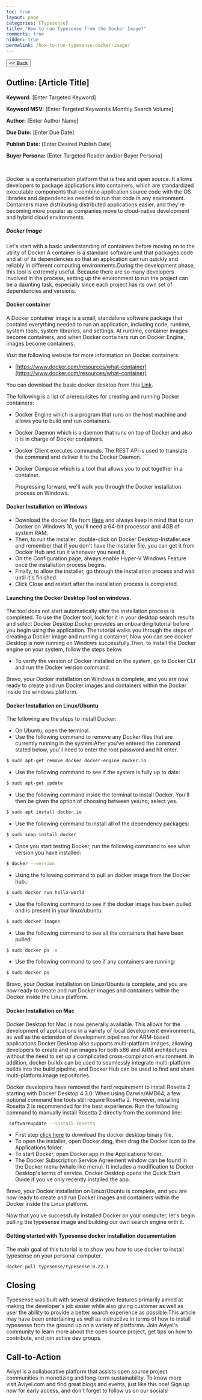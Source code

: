 ```yaml
---
toc: true
layout: page
categories: [Typesense]
title: "How to run Typesense from the Docker Image?"
comments: true
hidden: true
permalink: /how-to-run-typesense-docker-image/
---
```


<button class="back-button" onclick="window.history.back()"><< Back</button>

## Outline: [Article Title]

**Keyword:** [Enter Targeted Keyword]

**Keyword MSV:** [Enter Targeted Keyword’s Monthly Search Volume]

**Author:** [Enter Author Name]

**Due Date:** [Enter Due Date]

**Publish Date:** [Enter Desired Publish Date]

**Buyer Persona:** [Enter Targeted Reader and/or Buyer Persona]

<br>

Docker is a containerization platform that is free and open source. It allows developers to package applications into containers, which are standardized executable components that combine application source code with the OS libraries and dependencies needed to run that code in any environment. Containers make distributing distributed applications easier, and they're becoming more popular as companies move to cloud-native development and hybrid cloud environments.

##### Docker Image

Let's start with a basic understanding of containers before moving on to the utility of Docker.A container is a standard software unit that packages code and all of its dependencies so that an application can run quickly and reliably in different computing environments.During the development phase, this tool is extremely useful. Because there are so many developers involved in the process, setting up the environment to run the project can be a daunting task, especially since each project has its own set of dependencies and versions.

#### Docker container

A Docker container image is a small, standalone software package that contains everything needed to run an application, including code, runtime, system tools, system libraries, and settings. At runtime, container images become containers, and when Docker containers run on Docker Engine, images become containers.

Visit the following website for more information on Docker containers:

- [https://www.docker.com/resources/what-container](https://www.docker.com/resources/what-container)

You can download the basic docker desktop from this [Link](https://www.docker.com/products/docker-desktop).

The following is a list of prerequisites for creating and running Docker containers:

- Docker Engine which is a program that runs on the host machine and allows you to build and run containers.
- Docker Daemon which is a daemon that runs on top of Docker and also it is in charge of Docker containers.
- Docker Client executes commands. The REST API is used to translate the command and deliver it to the Docker Daemon.
- Docker Compose which is a tool that allows you to put together in a container.

  Progressing forward, we'll walk you through the Docker installation process on Windows.

#### Docker Installation on Windows

- Download the docker file from [Here](https://docs.docker.com/docker-for-windows/install/) and always keep in mind that to run Docker on Windows 10, you'll need a 64-bit processor and 4GB of system RAM.
- Then, to run the installer, double-click on Docker Desktop-Installer.exe and remember that if you don't have the installer file, you can get it from Docker Hub and run it whenever you need it.
- On the Configuration page, always enable Hyper-V Windows Feature once the installation process begins.
- Finally, to allow the installer, go through the installation process and wait until it's finished.
- Click Close and restart after the installation process is completed.

#### Launching the Docker Desktop Tool on windows.

The tool does not start automatically after the installation process is completed. To use the Docker tool, look for it in your desktop search results and select Docker Desktop.Docker provides an onboarding tutorial before you begin using the application. The tutorial walks you through the steps of creating a Docker image and running a container, Now you can see docker Desktop is now running on Windows successfully.Then, to install the Docker engine on your system, follow the steps below.

- To verify the version of Docker installed on the system, go to Docker CLI and run the Docker version command.

Bravo, your Docker installation on Windows is complete, and you are now ready to create and run Docker images and containers within the Docker inside the windows platform.

#### Docker Installation on Linux/Ubuntu

The following are the steps to install Docker:

- On Ubuntu, open the terminal.
- Use the following command to remove any Docker files that are currently running in the system:After you've entered the command stated below, you'll need to enter the root password and hit enter.

```bash
$ sudo apt-get remove docker docker-engine docker.io
```

- Use the following command to see if the system is fully up to date:

```bash
$ sudo apt-get update
```

- Use the following command inside the terminal to install Docker. You'll then be given the option of choosing between yes/no; select yes.

```bash
$ sudo apt install docker.io
```

- Use the following command to install all of the dependency packages:

```bash
$ sudo snap install docker
```

- Once you start testing Docker, run the following command to see what version you have installed:

```bash
$ docker --version
```

- Using the following command to pull an docker image from the Docker hub.:

```bash
$ sudo docker run hello-world
```

- Use the following command to see if the docker image has been pulled and is present in your linux/ubuntu:

```bash
$ sudo docker images
```

- Use the following command to see all the containers that have been pulled:

```bash
$ sudo docker ps -a
```

- Use the following command to see if any containers are running:

```bash
$ sudo docker ps
```

Bravo, your Docker installation on Linux/Ubuntu is complete, and you are now ready to create and run Docker images and containers within the Docker inside the Linux platform.

#### Docker Installation on Mac

Docker Desktop for Mac is now generally available. This allows for the development of applications in a variety of local development environments, as well as the extension of development pipelines for ARM-based applications.Docker Desktop also supports multi-platform images, allowing developers to create and run images for both x86 and ARM architectures without the need to set up a complicated cross-compilation environment. In addition, docker buildx can be used to seamlessly integrate multi-platform builds into the build pipeline, and Docker Hub can be used to find and share multi-platform image repositories.

Docker developers have removed the hard requirement to install Rosetta 2 starting with Docker Desktop 4.3.0. When using Darwin/AMD64, a few optional command line tools still require Rosetta 2. However, installing Rosetta 2 is recommended for the best experience. Run the following command to manually install Rosetta 2 directly from the command line:

```bash
 softwareupdate --install-rosetta
```

- First step [click here](https://desktop.docker.com/mac/main/arm64/Docker.dmg?utm_source=docker&utm_medium=webreferral&utm_campaign=docs-driven-download-mac-arm64) to download the docker desktop binary file.
- To open the installer, open Docker.dmg, then drag the Docker icon to the Applications folder.
- To start Docker, open Docker.app in the Applications folder.
- The Docker Subscription Service Agreement window can be found in the Docker menu (whale like menu). It includes a modification to Docker Desktop's terms of service. Docker Desktop opens the Quick Start Guide if you've only recently installed the app.

Bravo, your Docker installation on Linux/Ubuntu is complete, and you are now ready to create and run Docker images and containers within the Docker inside the Linux platform.

Now that you've successfully installed Docker on your computer, let's begin pulling the typesense image and building our own search engine with it.

#### Getting started with Typesense docker installation documentation

The main goal of this tutorial is to show you how to use docker to install typesense on your personal computer.

```bash
docker pull typesense/typesense:0.22.1
```

## Closing

Typesense was built with several distinctive features primarily aimed at making the developer's job easier while also giving customer as well as user the ability to provide a better search experience as possible.This article may have been entertaining as well as instructive in terms of how to install typesense from the ground up on a variety of platforms. Join Aviyel's community to learn more about the open source project, get tips on how to contribute, and join active dev groups.

## Call-to-Action

Aviyel is a collaborative platform that assists open source project communities in monetizing and long-term sustainability. To know more visit Aviyel.com and find great blogs and events, just like this one! Sign up now for early access, and don't forget to follow us on our socials!
